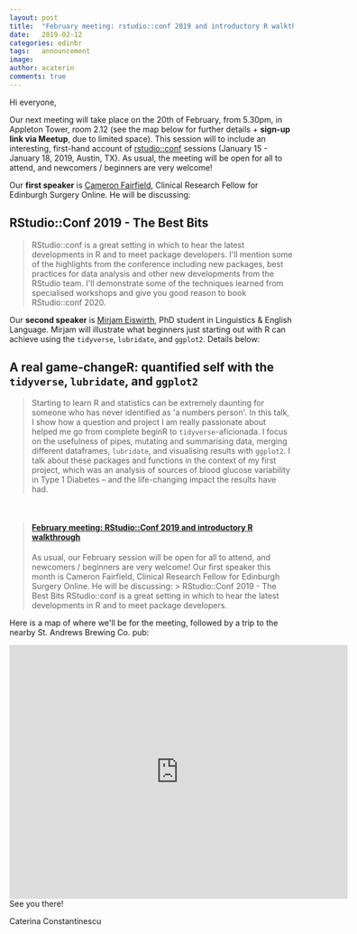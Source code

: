 ```yaml
---
layout: post
title:  "February meeting: rstudio::conf 2019 and introductory R walkthrough"
date:   2019-02-12
categories: edinbr
tags:   announcement
image:
author: acaterin
comments: true
---
```




Hi everyone,
<br/>

Our next meeting will take place on the 20th of February, from 5.30pm, in Appleton Tower, room 2.12 (see the map below for further details + **sign-up link via Meetup**, due to limited space). This session will to include an interesting, first-hand account of [rstudio::conf](https://www.rstudio.com/conference/) sessions (January 15 - January 18, 2019, Austin, TX). As usual, the meeting will be open for all to attend, and newcomers / beginners are very welcome!

Our **first speaker** is [Cameron Fairfield](https://www.ed.ac.uk/surgery/research/resfellows-clinicalandecatlecturers/cameron-fairfield), Clinical Research Fellow for Edinburgh Surgery Online. He will be discussing:

## RStudio::Conf 2019 - The Best Bits

>RStudio::conf is a great setting in which to hear the latest developments in R and to meet package developers. I'll mention some of the highlights from the conference including new packages, best practices for data analysis and other new developments from the RStudio team. I'll demonstrate some of the techniques learned from specialised workshops and give you good reason to book RStudio::conf 2020.


Our **second speaker** is [Mirjam Eiswirth](https://www.ed.ac.uk/profile/mirjam-eiswirth), PhD student in Linguistics & English Language. Mirjam will illustrate what beginners just starting out with R can achieve using the `tidyverse`, `lubridate`, and `ggplot2`. Details below:

## A real game-changeR: quantified self with the `tidyverse`, `lubridate`, and `ggplot2`

>Starting to learn R and statistics can be extremely daunting for someone who has never identified as 'a numbers person'. In this talk, I show how a question and project I am really passionate about helped me go from complete beginR to `tidyverse`-aficionada. I focus on the usefulness of pipes, mutating and summarising data, merging different dataframes, `lubridate`, and visualising results with `ggplot2`. I talk about these packages and functions in the context of my first project, which was an analysis of sources of blood glucose variability in Type 1 Diabetes – and the life-changing impact the results have had.





<br/>

<blockquote class="embedly-card"><h4><a href="https://www.meetup.com/EdinbR/events/258925892/">February meeting: RStudio::Conf 2019 and introductory R walkthrough</a></h4><p>As usual, our February session will be open for all to attend, and newcomers / beginners are very welcome! Our first speaker this month is Cameron Fairfield, Clinical Research Fellow for Edinburgh Surgery Online. He will be discussing: > RStudio::Conf 2019 - The Best Bits RStudio::conf is a great setting in which to hear the latest developments in R and to meet package developers.</p></blockquote>
<script async src="//cdn.embedly.com/widgets/platform.js" charset="UTF-8"></script>



Here is a map of where we'll be for the meeting, followed by a trip to the nearby St. Andrews Brewing Co. pub:

<iframe src="https://www.google.com/maps/embed?pb=!1m18!1m12!1m3!1d2234.2880000891505!2d-3.189197783961754!3d55.94438008466733!2m3!1f0!2f0!3f0!3m2!1i1024!2i768!4f13.1!3m3!1m2!1s0x4887c783851c5b41%3A0x3d222164a50901a6!2sAppleton+Tower%2C+11+Crichton+St%2C+Edinburgh+EH8+9LE!5e0!3m2!1sen!2suk!4v1550009756304" width="600" height="450" frameborder="0" style="border:0" allowfullscreen></iframe>

<br/>
See you there!

Caterina Constantinescu
